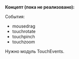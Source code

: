 **Концепт (пока не реализовано):**

События:
 - mousedrag
 - touchrotate
 - touchpinch
 - touchzoom

Нужно модуль TouchEvents.